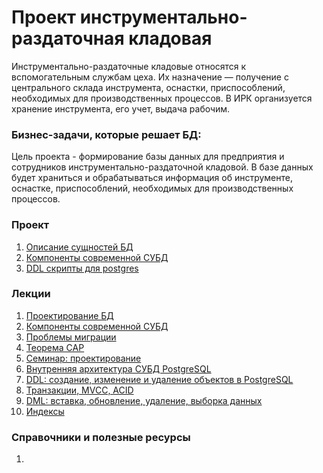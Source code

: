# Проект инструментально-раздаточная кладовая

Инструментально-раздаточные кладовые относятся к вспомогательным службам цеха. Их назначение — получение с центрального склада инструмента, оснастки, приспособлений, необходимых для производственных процессов. В ИРК организуется хранение инструмента, его учет, выдача рабочим.

### Бизнес-задачи, которые решает БД:

Цель проекта - формирование базы данных для предприятия и сотрудников инструментально-раздаточной кладовой. В базе данных будет храниться и обрабатываться информация об инструменте, оснастке, приспособлений, необходимых для производственных процессов.

### Проект
1. [Описание сущностей БД](hw01/Entity.md)
2. [Компоненты современной СУБД](hw02/Script.md)
3. [DDL скрипты для postgres](hw07/Script.md)

### Лекции
1. [Проектирование БД](hw01/lecture.md)
2. [Компоненты современной СУБД](hw02/lecture.md)
3. [Проблемы миграции](hw03/lecture.md)
4. [Теорема CAP](hw04/lecture.md)
5. [Семинар: проектирование](hw05/lecture.md)
6. [Внутренняя архитектура СУБД PostgreSQL](hw06/lecture.md)
7. [DDL: создание, изменение и удаление объектов в PostgreSQL](hw07/lecture.md)
8. [Транзакции, MVCC, ACID](hw08/lecture.md)
9. [DML: вставка, обновление, удаление, выборка данных](hw09/lecture.md)
10. [Индексы](hw10/lecture.md)

### Справочники и полезные ресурсы
1. 